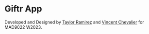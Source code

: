 # Giftr App

Developed and Designed by [Taylor Ramirez](rami0101@algonquinlive.com) and [Vincent Chevalier](chev0100@algonquinlive.com) for MAD9022 W2023.